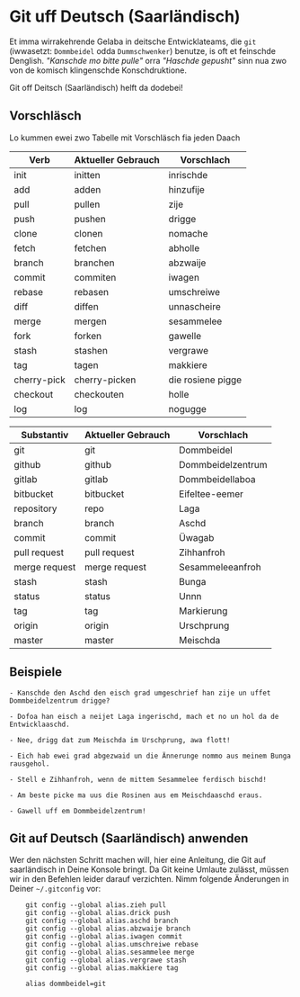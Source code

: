 # Git uff Deutsch (Saarländisch)

Et imma wirrakehrende Gelaba in deitsche Entwicklateams, die `git`
(iwwasetzt: `Dommbeidel` odda `Dummschwenker`) benutze, is oft et feinschde Denglish.
_"Kanschde mo bitte pulle"_ orra _"Haschde gepusht"_ sinn nua zwo
von de komisch klingenschde Konschdruktione.

Git off Deitsch (Saarländisch) helft da dodebei!

## Vorschläsch

Lo kummen ewei zwo Tabelle mit Vorschläsch fia jeden Daach

| Verb        | Aktueller Gebrauch | Vorschlach        |
| ----------- | ------------------ | ----------------- |
| init        | initten            | inrischde         |
| add         | adden              | hinzufije         |
| pull        | pullen             | zije              |
| push        | pushen             | drigge            |
| clone       | clonen             | nomache           |
| fetch       | fetchen            | abholle           |
| branch      | branchen           | abzwaije          |
| commit      | commiten           | iwagen            |
| rebase      | rebasen            | umschreiwe        |
| diff        | diffen             | unnascheire       |
| merge       | mergen             | sesammelee        |
| fork        | forken             | gawelle           |
| stash       | stashen            | vergrawe          |
| tag         | tagen              | makkiere          |
| cherry-pick | cherry-picken      | die rosiene pigge |
| checkout    | checkouten         | holle             |
| log         | log                | nogugge           |

| Substantiv    | Aktueller Gebrauch | Vorschlach        |
| ------------- | ------------------ | ----------------- |
| git           | git                | Dommbeidel        |
| github        | github             | Dommbeidelzentrum |
| gitlab        | gitlab             | Dommbeidellaboa   |
| bitbucket     | bitbucket          | Eifeltee-eemer    |
| repository    | repo               | Laga              |
| branch        | branch             | Aschd             |
| commit        | commit             | Üwagab            |
| pull request  | pull request       | Zihhanfroh        |
| merge request | merge request      | Sesammeleeanfroh  |
| stash         | stash              | Bunga             |
| status        | status             | Unnn              |
| tag           | tag                | Markierung        |
| origin        | origin             | Urschprung        |
| master        | master             | Meischda          |

## Beispiele

    - Kanschde den Aschd den eisch grad umgeschrief han zije un uffet Dommbeidelzentrum drigge?

    - Dofoa han eisch a neijet Laga ingerischd, mach et no un hol da de Entwicklaaschd.

    - Nee, drigg dat zum Meischda im Urschprung, awa flott!

    - Eich hab ewei grad abgezwaid un die Ännerunge nommo aus meinem Bunga rausgehol.

    - Stell e Zihhanfroh, wenn de mittem Sesammelee ferdisch bischd!

    - Am beste picke ma uus die Rosinen aus em Meischdaaschd eraus.

    - Gawell uff em Dommbeidelzentrum!

## Git auf Deutsch (Saarländisch) anwenden

Wer den nächsten Schritt machen will, hier eine Anleitung, die Git auf saarländisch
in Deine Konsole bringt. Da Git keine Umlaute zulässt, müssen wir in den
Befehlen leider darauf verzichten. Nimm folgende Änderungen in Deiner `~/.gitconfig`
vor:

```
    git config --global alias.zieh pull
    git config --global alias.drick push
    git config --global alias.aschd branch
    git config --global alias.abzwaije branch
    git config --global alias.iwagen commit
    git config --global alias.umschreiwe rebase
    git config --global alias.sesammelee merge
    git config --global alias.vergrawe stash
    git config --global alias.makkiere tag

    alias dommbeidel=git
```
